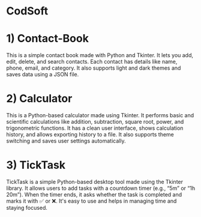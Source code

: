 # CodSoft

# 1) Contact-Book
This is a simple contact book made with Python and Tkinter. It lets you add, edit, delete, and search contacts. Each contact has details like name, phone, email, and category. It also supports light and dark themes and saves data using a JSON file.

# 2) Calculator
This is a Python-based calculator made using Tkinter. It performs basic and scientific calculations like addition, subtraction, square root, power, and trigonometric functions. It has a clean user interface, shows calculation history, and allows exporting history to a file. It also supports theme switching and saves user settings automatically.

# 3) TickTask
TickTask is a simple Python-based desktop tool made using the Tkinter library. It allows users to add tasks with a countdown timer (e.g., “5m” or “1h 20m”). When the timer ends, it asks whether the task is completed and marks it with ✅ or ❌. It's easy to use and helps in managing time and staying focused.

